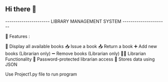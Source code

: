 ## Hi there 👋 

---------------------- LIBRARY MANAGEMENT SYSTEM ----------------------

🔧 Features :

📖 Display all available books
📥 Issue a book
📤 Return a book
➕ Add new books (Librarian only)
➖ Remove books (Librarian only)
👨‍🏫 Librarian Functionality
🔐 Password-protected librarian access
💾 Stores data using JSON

Use Project1.py file to run program

